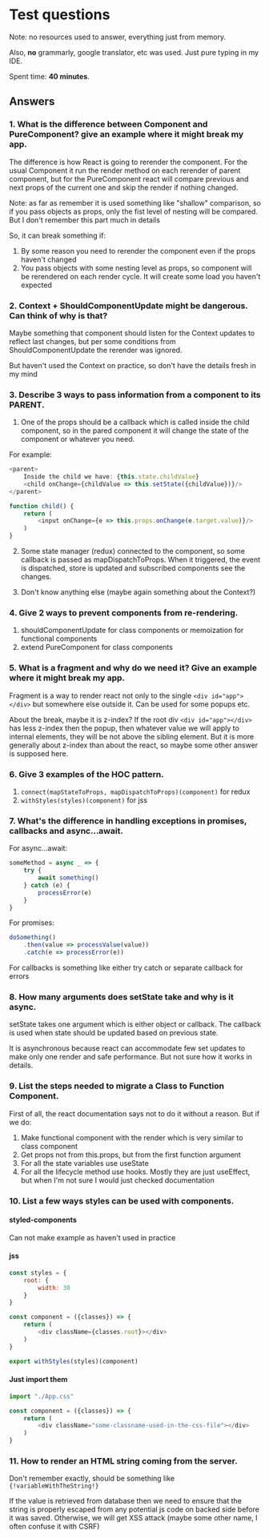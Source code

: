 # Test questions

Note: no resources used to answer, everything just from memory. 

Also, **no** grammarly, google translator, etc was used. Just pure typing in my IDE. 

Spent time: **40 minutes**.

## Answers

### 1. What is the difference between Component and PureComponent? give an example where it might break my app. 

The difference is how React is going to rerender the component. For the usual Component it run the render method on each rerender of parent component, but for the PureComponent react will compare previous and next props of the current one and skip the render if nothing changed. 

Note: as far as remember it is used something like "shallow" comparison, so if you pass objects as props, only the fist level of nesting will be compared. But I don't remember this part much in details

So, it can break something if:

1. By some reason you need to rerender the component even if the props haven't changed
2. You pass objects with some nesting level as props, so component will be rerendered on each render cycle. It will create some load you haven't expected

### 2. Context + ShouldComponentUpdate might be dangerous. Can think of why is that? 

Maybe something that component should listen for the Context updates to reflect last changes, but per some conditions from ShouldComponentUpdate the rerender was ignored. 

But haven't used the Context on practice, so don't have the details fresh in my mind

### 3. Describe 3 ways to pass information from a component to its PARENT. 

1. One of the props should be a callback which is called inside the child component, so in the pared component it will change the state of the component or whatever you need. 

For example:

```javascript
<parent>
    Inside the child we have: {this.state.childValue}
    <child onChange={childValue => this.setState({childValue})}/>
</parent>
```

```javascript
function child() {
    return (
        <input onChange={e => this.props.onChange(e.target.value)}/>
    )
}
```

2. Some state manager (redux) connected to the component, so some callback is passed as mapDispatchToProps. When it triggered, the event is dispatched, store is updated and subscribed components see the changes.

3. Don't know anything else (maybe again something about the Context?)

### 4. Give 2 ways to prevent components from re-rendering. 

1. shouldComponentUpdate for class components or memoization for functional components
2. extend PureComponent for class components

### 5. What is a fragment and why do we need it? Give an example where it might break my app. 

Fragment is a way to render react not only to the single `<div id="app"></div>` but somewhere else outside it. Can be used for some popups etc.

About the break, maybe it is z-index? If the root div `<div id="app"></div>` has less z-index then the popup, then whatever value we will apply to internal elements, they will be not above the sibling element. But it is more generally about z-index than about the react, so maybe some other answer is supposed here.

### 6. Give 3 examples of the HOC pattern. 

1. `connect(mapStateToProps, mapDispatchToProps)(component)` for redux
2. `withStyles(styles)(component)` for jss

### 7. What's the difference in handling exceptions in promises, callbacks and async...await. 

For async...await:

```javascript
someMethod = async _ => {
    try {
        await something()
    } catch (e) {
        processError(e)
    }
}
```

For promises:

```javascript
doSomething()
    .then(value => processValue(value))
    .catch(e => processError(e))
```

For callbacks is something like either try catch or separate callback for errors

### 8. How many arguments does setState take and why is it async. 

setState takes one argument which is either object or callback. The callback is used when state should be updated based on previous state. 

It is asynchronous because react can accommodate few set updates to make only one render and safe performance. But not  sure how it works in details.

### 9. List the steps needed to migrate a Class to Function Component.

First of all, the react documentation says not to do it without a reason. But if we do:

1. Make functional component with the render which is very similar to class component
2. Get props not from this.props, but from the first function argument
3. For all the state variables use useState
4. For all the lifecycle method use hooks. Mostly they are just useEffect, but when I'm not sure I would just checked documentation

### 10. List a few ways styles can be used with components. 

#### styled-components

Can not make example as haven't used in practice

#### jss

```javascript
const styles = {
    root: {
        width: 30
    }
}

const component = ({classes}) => {
    return (
        <div className={classes.root}></div>
    )
}

export withStyles(styles)(component)
```

#### Just import them

```javascript
import "./App.css"

const component = ({classes}) => {
    return (
        <div className="some-classname-used-in-the-css-file"></div>
    )
}
```

### 11. How to render an HTML string coming from the server.

Don't remember exactly, should be something like `{!variableWithTheString!}`

If the value is retrieved from database then we need to ensure that the string is properly escaped from any potential js code on backed side before it was saved. Otherwise, we will get XSS attack (maybe some other name, I often confuse it with CSRF)
